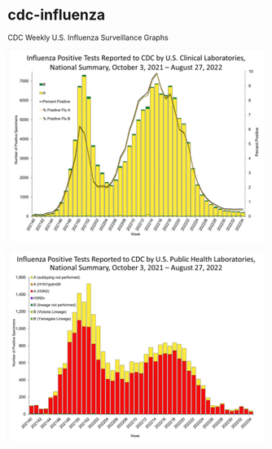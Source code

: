 # cdc-influenza
CDC Weekly U.S. Influenza Surveillance Graphs

![Clinical Laboratories](https://github.com/bbennett80/cdc-influenza/blob/main/WHONPHL34_small.gif)

![Public Health Laboratories](https://github.com/bbennett80/cdc-influenza/blob/main/WHOPHL34_small.gif)
        